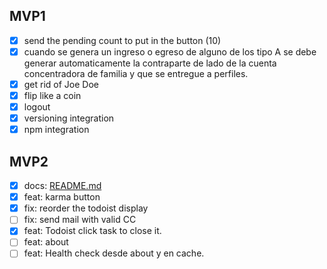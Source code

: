 ## MVP1

- [x]  send the pending count to put in the button (10)
- [x]  cuando se genera un ingreso o egreso de alguno de los tipo A se debe generar automaticamente la contraparte de lado de la cuenta concentradora de familia y que se entregue a perfiles.
- [x]  get rid of Joe Doe
- [x]  flip like a coin
- [x]  logout
- [x]  versioning integration
- [x]  npm integration

## MVP2

- [x]  docs: [README.md](http://README.md)
- [x]  feat: karma button
- [x]  fix: reorder the todoist display
- [ ]  fix: send mail with valid CC
- [x]  feat: Todoist click task to close it.
- [ ]  feat: about
- [ ]  feat: Health check desde about y en cache.